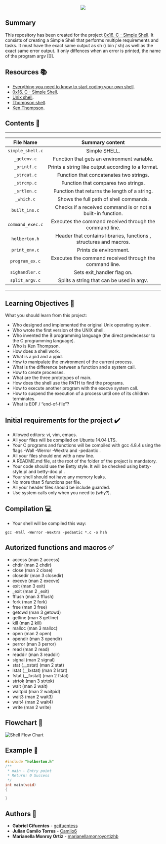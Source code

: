 <p align="center">
  <img src=https://i.ibb.co/hyyJyK3/ezgif-com-gif-maker.gif">
</p>

## Summary

This repository has been created for the project [0x16. C - Simple Shell](https://intranet.hbtn.io/projects/235). It consists of creating a Simple Shell that performs multiple requirements and tasks. 
It must have the exact same output as sh (/ bin / sh) as well as the exact same error output. It only diffences when an error is printed, the name of the program argv [0].

## Resources :books: 

* [Everything you need to know to start coding your own shell](https://intranet.hbtn.io/concepts/64).
* [0x16. C - Simple Shell](https://intranet.hbtn.io/projects/235).
* [Unix shell](https://en.wikipedia.org/wiki/Unix_shell).
* [Thompson shell](https://en.wikipedia.org/wiki/Thompson_shell).
* [Ken Thompson](https://en.wikipedia.org/wiki/Ken_Thompson).

## Contents :bookmark_tabs:

------
|File Name|Summary content|
|:---:|:---:|
|`simple_shell.c` |Simple SHELL.|
|`_getenv.c` |Function that gets an environment variable.|
|`_printf.c` |Prints a string like output according to a format.|
|`_strcat.c` |Function that concatenates two strings.|
|`_strcmp.c` |Function that compares two strings.|
|`_srtlen.c` |Function that returns the length of a string.|
|`_which.c` |Shows the full path of shell commands.|
|`built_ins.c` |Checks if a received command is or not a built-in function.|
|`command_exec.c` |Executes the command received through the command line.|
|`holberton.h` |Header that contains libraries, functions , structures and macros.|
|`print_env.c` |Prints de environment.|
|`program_ex.c` |Executes the command received through the command line.|
|`sighandler.c` |Sets exit_handler flag on.|
|`split_argv.c` |Splits a string that can be used in argv.|

------

## Learning Objectives :dart:
What you should learn from this project:

* Who designed and implemented the original Unix operating system.
* Who wrote the first version of the UNIX shell.
* Who invented the B programming language (the direct predecessor to the C programming language).
* Who is Ken Thompson.
* How does a shell work.
* What is a pid and a ppid.
* How to manipulate the environment of the current process.
* What is the difference between a function and a system call.
* How to create processes.
* What are the three prototypes of main.
* How does the shell use the PATH to find the programs.
* How to execute another program with the execve system call.
* How to suspend the execution of a process until one of its children terminates.
* What is EOF / “end-of-file”?

## Initial requirements for the project :heavy_check_mark:

* Allowed editors: vi, vim, emacs.
* All your files will be compiled on Ubuntu 14.04 LTS.
* Your C programs and functions will be compiled with gcc 4.8.4 using the flags -Wall -Werror -Wextra and -pedantic .
* All your files should end with a new line.
* A README.md file, at the root of the folder of the project is mandatory.
* Your code should use the Betty style. It will be checked using betty-style.pl and betty-doc.pl .
* Your shell should not have any memory leaks.
* No more than 5 functions per file.
* All your header files should be include guarded.
* Use system calls only when you need to (why?).

## Compilation :computer:

* Your shell will be compiled this way:
```
gcc -Wall -Werror -Wextra -pedantic *.c -o hsh
```

## Autorized functions and macros :white_check_mark:

* access (man 2 access)
* chdir (man 2 chdir)
* close (man 2 close)
* closedir (man 3 closedir)
* execve (man 2 execve)
* exit (man 3 exit)
* _exit (man 2 _exit)
* fflush (man 3 fflush)
* fork (man 2 fork)
* free (man 3 free)
* getcwd (man 3 getcwd)
* getline (man 3 getline)
* kill (man 2 kill)
* malloc (man 3 malloc)
* open (man 2 open)
* opendir (man 3 opendir)
* perror (man 3 perror)
* read (man 2 read)
* readdir (man 3 readdir)
* signal (man 2 signal)
* stat (__xstat) (man 2 stat)
* lstat (__lxstat) (man 2 lstat)
* fstat (__fxstat) (man 2 fstat)
* strtok (man 3 strtok)
* wait (man 2 wait)
* waitpid (man 2 waitpid)
* wait3 (man 2 wait3)
* wait4 (man 2 wait4)
* write (man 2 write)

## Flowchart :large_blue_diamond:

![Shell Flow Chart](https://i.ibb.co/y6M2Hrk/Shell-Project-1.png "Shell Flow Chart")

## Example :pencil:

```C
#include "holberton.h"
/**
 * main - Entry point
 * Return: 0 Success
 */
int main(void)
{

}
```

## Authors :bust_in_silhouette:
* **Gabriel Cifuentes** - [gcifuentess](https://github.com/gcifuentess/)
* **Julian Camilo Torres** - [Camilo6](https://github.com/Camilo6)
* **Marianella Monroy Ortiz** - [marianellamonroyortizhb](https://github.com/marianellamonroyortizhb)
